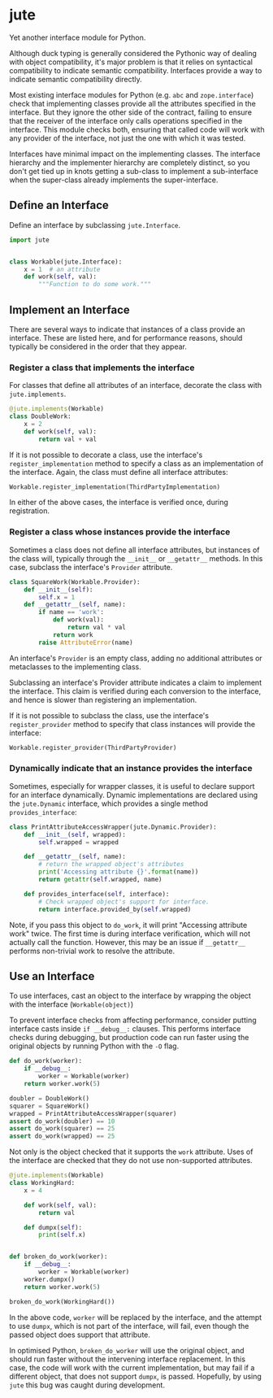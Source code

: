 # jute

Yet another interface module for Python.

Although duck typing is generally considered the Pythonic way of dealing
with object compatibility, it's major problem is that it relies on
syntactical compatibility to indicate semantic compatibility.
Interfaces provide a way to indicate semantic compatibility
directly.

Most existing interface modules for Python (e.g. `abc` and `zope.interface`)
check that implementing classes provide all the attributes specified in the
interface.  But they ignore the other side of the contract, failing to ensure
that the receiver of the interface only calls operations specified in the
interface.  This module checks both, ensuring that called code will work with
any provider of the interface, not just the one with which it was tested.

Interfaces have minimal impact on the implementing classes.  The interface
hierarchy and the implementer hierarchy are completely distinct, so you don't
get tied up in knots getting a sub-class to implement a sub-interface when the
super-class already implements the super-interface.

## Define an Interface

Define an interface by subclassing `jute.Interface`.

```python
import jute


class Workable(jute.Interface):
    x = 1  # an attribute
    def work(self, val):
        """Function to do some work."""
```

## Implement an Interface

There are several ways to indicate that instances of a class provide an
interface. These are listed here, and for performance reasons, should typically
be considered in the order that they appear.

### Register a class that implements the interface

For classes that define all attributes of an interface, decorate the class with
`jute.implements`.

```python
@jute.implements(Workable)
class DoubleWork:
    x = 2
    def work(self, val):
        return val + val
```

If it is not possible to decorate a class, use the interface's
`register_implementation` method to specify a class as an implementation of the
interface.  Again, the class must define all interface attributes:

```python
Workable.register_implementation(ThirdPartyImplementation)
```

In either of the above cases, the interface is verified once, during
registration.

### Register a class whose instances provide the interface

Sometimes a class does not define all interface attributes, but instances of
the class will, typically through the `__init__` or `__getattr__` methods.  In
this case, subclass the interface's `Provider` attribute.

```python
class SquareWork(Workable.Provider):
    def __init__(self):
        self.x = 1
    def __getattr__(self, name):
        if name == 'work':
            def work(val):
                return val * val
            return work
        raise AttributeError(name)
```

An interface's `Provider` is an empty class, adding no additional attributes or
metaclasses to the implementing class.

Subclassing an interface's Provider attribute indicates a claim to implement
the interface.  This claim is verified during each conversion to the interface,
and hence is slower than registering an implementation.

If it is not possible to subclass the class, use the interface's
`register_provider` method to specify that class instances will provide the
interface:

```python
Workable.register_provider(ThirdPartyProvider)
```

### Dynamically indicate that an instance provides the interface

Sometimes, especially for wrapper classes, it is useful to declare support for
an interface dynamically.  Dynamic implementations are declared using the
`jute.Dynamic` interface, which provides a single method `provides_interface`:

```python
class PrintAttributeAccessWrapper(jute.Dynamic.Provider):
    def __init__(self, wrapped):
        self.wrapped = wrapped

    def __getattr__(self, name):
        # return the wrapped object's attributes
        print('Accessing attribute {}'.format(name))
        return getattr(self.wrapped, name)

    def provides_interface(self, interface):
        # Check wrapped object's support for interface.
        return interface.provided_by(self.wrapped)
```

Note, if you pass this object to `do_work`, it will print "Accessing attribute
work" twice.  The first time is during interface verification, which will not
actually call the function.  However, this may be an issue if `__getattr__`
performs non-trivial work to resolve the attribute.

## Use an Interface

To use interfaces, cast an object to the interface by wrapping the object with
the interface (`Workable(object)`)

To prevent interface checks from affecting performance, consider putting
interface casts inside `if __debug__:` clauses. This performs interface checks
during debugging, but production code can run faster using the original objects
by running Python with the `-O` flag.

```python
def do_work(worker):
    if __debug__:
        worker = Workable(worker)
    return worker.work(5)

doubler = DoubleWork()
squarer = SquareWork()
wrapped = PrintAttributeAccessWrapper(squarer)
assert do_work(doubler) == 10
assert do_work(squarer) == 25
assert do_work(wrapped) == 25
```

Not only is the object checked that it supports the `work` attribute.  Uses
of the interface are checked that they do not use non-supported attributes.

```python
@jute.implements(Workable)
class WorkingHard:
    x = 4

    def work(self, val):
        return val

    def dumpx(self):
        print(self.x)


def broken_do_work(worker):
    if __debug__:
        worker = Workable(worker)
    worker.dumpx()
    return worker.work(5)

broken_do_work(WorkingHard())
```

In the above code, `worker` will be replaced by the interface, and the attempt
to use `dumpx`, which is not part of the interface, will fail, even though the
passed object does support that attribute.

In optimised Python, `broken_do_worker` will use the original object, and
should run faster without the intervening interface replacement.  In this case,
the code will work with the current implementation, but may fail if a different
object, that does not support `dumpx`, is passed.  Hopefully, by using `jute`
this bug was caught during development.
